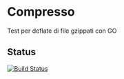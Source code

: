 
# Compresso

Test per deflate di file gzippati con GO

## Status

[![Build Status](https://travis-ci.org/axamon/compresso.svg?branch=master)](https://travis-ci.org/axamon/compresso)